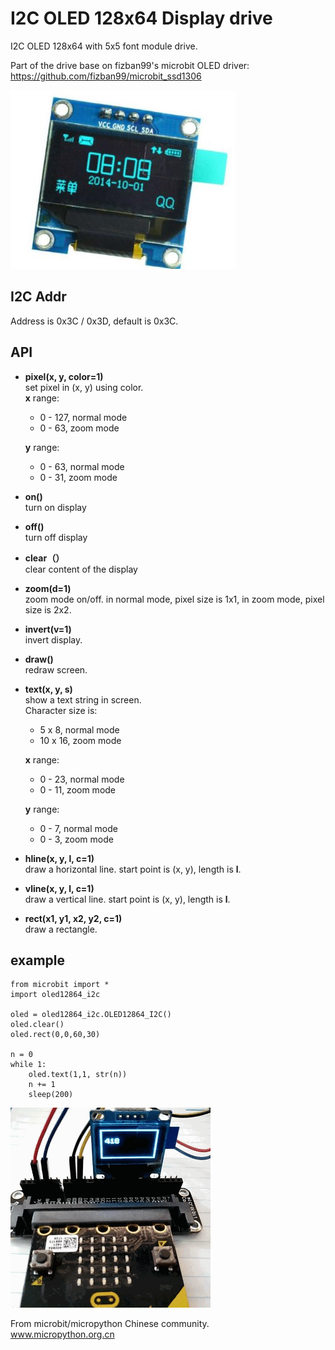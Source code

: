 # I2C OLED 128x64 Display drive

I2C OLED 128x64 with 5x5 font module drive.  

Part of the drive base on fizban99's microbit OLED driver:  
https://github.com/fizban99/microbit_ssd1306  

![](oled.jpg)  

## I2C Addr

Address is 0x3C / 0x3D, default is 0x3C.

## API

* **pixel(x, y, color=1)**  
set pixel in (x, y) using color.  
  **x** range:  
  * 0 - 127,  normal mode
  * 0 - 63,   zoom mode  

  **y** range:  
  * 0 - 63,  normal mode
  * 0 - 31,   zoom mode  

* **on()**  
turn on display  

* **off()**  
turn off display  

* **clear（）**  
clear content of the display  

* **zoom(d=1)**  
zoom mode on/off. in normal mode, pixel size is 1x1, in zoom mode, pixel size is 2x2.

* **invert(v=1)**  
invert display.  

* **draw()**  
redraw screen.  

* **text(x, y, s)**  
show a text string in screen.  
Character size is:  
  * 5 x 8, normal mode  
  * 10 x 16, zoom mode

  **x** range:  
  * 0 - 23,  normal mode
  * 0 - 11,  zoom mode  

  **y** range:  
  * 0 - 7,  normal mode
  * 0 - 3,  zoom mode  

* **hline(x, y, l, c=1)**  
draw a horizontal line. start point is (x, y), length is **l**.  

* **vline(x, y, l, c=1)**  
draw a vertical line. start point is (x, y), length is **l**.  

* **rect(x1, y1, x2, y2, c=1)**  
draw a rectangle.

## example

```
from microbit import *
import oled12864_i2c

oled = oled12864_i2c.OLED12864_I2C()
oled.clear()
oled.rect(0,0,60,30)

n = 0
while 1:
    oled.text(1,1, str(n))
    n += 1
    sleep(200)
```

![](demo.gif)

From microbit/micropython Chinese community.  
www.micropython.org.cn
